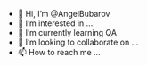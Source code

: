 - 👋 Hi, I’m @AngelBubarov
- 👀 I’m interested in ...
- 🌱 I’m currently learning QA
- 💞️ I’m looking to collaborate on ...
- 📫 How to reach me ...

<!---
AngelBubarov/AngelBubarov is a ✨ special ✨ repository because its `README.md` (this file) appears on your GitHub profile.
You can click the Preview link to take a look at your changes.
--->
